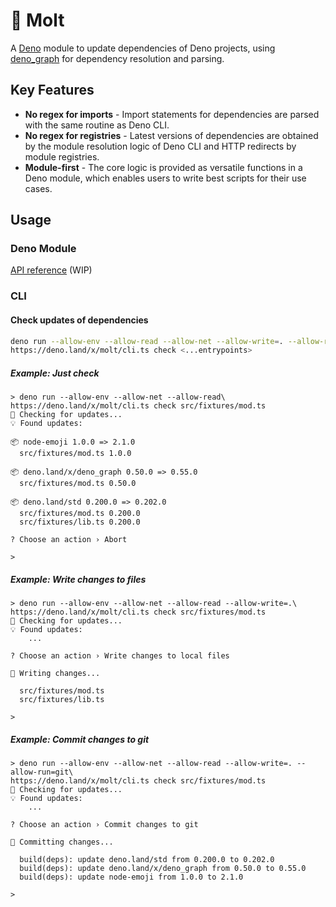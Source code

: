 # 🦕 Molt

A [Deno] module to update dependencies of Deno projects, using [deno_graph] for dependency resolution and parsing.

## Key Features

- **No regex for imports** - Import statements for dependencies are parsed with the same routine as Deno CLI.
- **No regex for registries** - Latest versions of dependencies are obtained by the module resolution logic of Deno CLI and HTTP redirects by module registries.
- **Module-first** - The core logic is provided as versatile functions in a Deno module, which enables users to write best scripts for their use cases.

## Usage

### Deno Module

[API reference] (WIP)

### CLI

#### Check updates of dependencies

```sh
deno run --allow-env --allow-read --allow-net --allow-write=. --allow-run=git\
https://deno.land/x/molt/cli.ts check <...entrypoints>
```

##### Example: Just check

```
> deno run --allow-env --allow-net --allow-read\
https://deno.land/x/molt/cli.ts check src/fixtures/mod.ts 
🔎 Checking for updates...
💡 Found updates:

📦 node-emoji 1.0.0 => 2.1.0
  src/fixtures/mod.ts 1.0.0

📦 deno.land/x/deno_graph 0.50.0 => 0.55.0
  src/fixtures/mod.ts 0.50.0

📦 deno.land/std 0.200.0 => 0.202.0
  src/fixtures/mod.ts 0.200.0
  src/fixtures/lib.ts 0.200.0

? Choose an action › Abort

>
```

##### Example: Write changes to files

```
> deno run --allow-env --allow-net --allow-read --allow-write=.\
https://deno.land/x/molt/cli.ts check src/fixtures/mod.ts 
🔎 Checking for updates...
💡 Found updates:
    ...

? Choose an action › Write changes to local files

💾 Writing changes...

  src/fixtures/mod.ts
  src/fixtures/lib.ts

>
```

##### Example: Commit changes to git

```
> deno run --allow-env --allow-net --allow-read --allow-write=. --allow-run=git\
https://deno.land/x/molt/cli.ts check src/fixtures/mod.ts 
🔎 Checking for updates...
💡 Found updates:
    ...

? Choose an action › Commit changes to git

📝 Committing changes...

  build(deps): update deno.land/std from 0.200.0 to 0.202.0
  build(deps): update deno.land/x/deno_graph from 0.50.0 to 0.55.0
  build(deps): update node-emoji from 1.0.0 to 2.1.0

>
```

<!-- Links -->
[Deno]: https://deno.land
[deno_graph]: https://github.com/denoland/deno_graph
[API reference]: https://deno.land/x/molt
